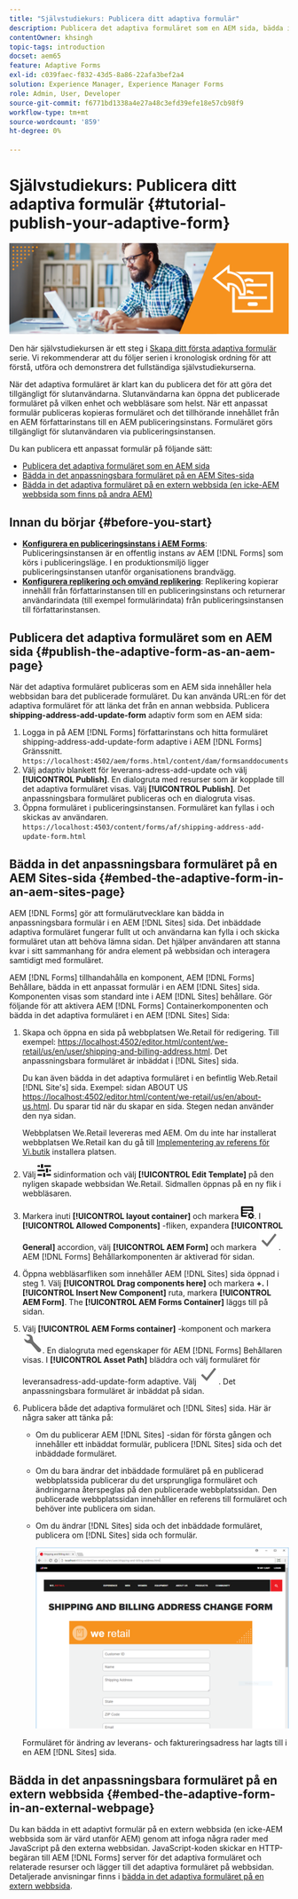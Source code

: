```yaml
---
title: "Självstudiekurs: Publicera ditt adaptiva formulär"
description: Publicera det adaptiva formuläret som en AEM sida, bädda in formuläret på en AEM Sites-sida eller bädda in det i en extern webbsida
contentOwner: khsingh
topic-tags: introduction
docset: aem65
feature: Adaptive Forms
exl-id: c039faec-f832-43d5-8a86-22afa3bef2a4
solution: Experience Manager, Experience Manager Forms
role: Admin, User, Developer
source-git-commit: f6771bd1338a4e27a48c3efd39efe18e57cb98f9
workflow-type: tm+mt
source-wordcount: '859'
ht-degree: 0%

---
```


# Självstudiekurs: Publicera ditt adaptiva formulär {#tutorial-publish-your-adaptive-form}

![Hero-image](do-not-localize/13-publish-your-adaptive-form-small.png)

Den här självstudiekursen är ett steg i [Skapa ditt första adaptiva formulär](https://helpx.adobe.com/experience-manager/6-3/forms/using/create-your-first-adaptive-form.html) serie. Vi rekommenderar att du följer serien i kronologisk ordning för att förstå, utföra och demonstrera det fullständiga självstudiekurserna.

När det adaptiva formuläret är klart kan du publicera det för att göra det tillgängligt för slutanvändarna. Slutanvändarna kan öppna det publicerade formuläret på vilken enhet och webbläsare som helst. När ett anpassat formulär publiceras kopieras formuläret och det tillhörande innehållet från en AEM författarinstans till en AEM publiceringsinstans. Formuläret görs tillgängligt för slutanvändaren via publiceringsinstansen.

Du kan publicera ett anpassat formulär på följande sätt:

* [Publicera det adaptiva formuläret som en AEM sida](../../forms/using/publish-your-adaptive-form.md#publish-the-adaptive-form-as-an-aem-page)
* [Bädda in det anpassningsbara formuläret på en AEM Sites-sida](#embed-the-adaptive-form-in-an-aem-sites-page)
* [Bädda in det adaptiva formuläret på en extern webbsida (en icke-AEM webbsida som finns på andra AEM)](../../forms/using/publish-your-adaptive-form.md)

## Innan du börjar {#before-you-start}

* **[Konfigurera en publiceringsinstans i AEM Forms](https://helpx.adobe.com/experience-manager/6-3/forms/using/installing-configuring-aem-forms-osgi.html)**: Publiceringsinstansen är en offentlig instans av AEM [!DNL Forms] som körs i publiceringsläge. I en produktionsmiljö ligger publiceringsinstansen utanför organisationens brandvägg.
* **[Konfigurera replikering och omvänd replikering](https://helpx.adobe.com/experience-manager/6-3/help/sites-deploying/replication.html)**: Replikering kopierar innehåll från författarinstansen till en publiceringsinstans och returnerar användarindata (till exempel formulärindata) från publiceringsinstansen till författarinstansen.

## Publicera det adaptiva formuläret som en AEM sida {#publish-the-adaptive-form-as-an-aem-page}

När det adaptiva formuläret publiceras som en AEM sida innehåller hela webbsidan bara det publicerade formuläret. Du kan använda URL:en för det adaptiva formuläret för att länka det från en annan webbsida. Publicera **shipping-address-add-update-form** adaptiv form som en AEM sida:

1. Logga in på AEM [!DNL Forms] författarinstans och hitta formuläret shipping-address-add-update-form adaptive i AEM [!DNL Forms] Gränssnitt.
   `https://localhost:4502/aem/forms.html/content/dam/formsanddocuments`
1. Välj adaptiv blankett för leverans-adress-add-update och välj **[!UICONTROL Publish]**. En dialogruta med resurser som är kopplade till det adaptiva formuläret visas. Välj **[!UICONTROL Publish]**. Det anpassningsbara formuläret publiceras och en dialogruta visas.
1. Öppna formuläret i publiceringsinstansen. Formuläret kan fyllas i och skickas av användaren.
   `https://localhost:4503/content/forms/af/shipping-address-add-update-form.html`

## Bädda in det anpassningsbara formuläret på en AEM Sites-sida {#embed-the-adaptive-form-in-an-aem-sites-page}

AEM [!DNL Forms] gör att formulärutvecklare kan bädda in anpassningsbara formulär i en AEM [!DNL Sites] sida. Det inbäddade adaptiva formuläret fungerar fullt ut och användarna kan fylla i och skicka formuläret utan att behöva lämna sidan. Det hjälper användaren att stanna kvar i sitt sammanhang för andra element på webbsidan och interagera samtidigt med formuläret.

AEM [!DNL Forms] tillhandahålla en komponent, AEM [!DNL Forms] Behållare, bädda in ett anpassat formulär i en AEM [!DNL Sites] sida. Komponenten visas som standard inte i AEM [!DNL Sites] behållare. Gör följande för att aktivera AEM [!DNL Forms] Containerkomponenten och bädda in det adaptiva formuläret i en AEM [!DNL Sites] Sida:

1. Skapa och öppna en sida på webbplatsen We.Retail för redigering. Till exempel: [https://localhost:4502/editor.html/content/we-retail/us/en/user/shipping-and-billing-address.html](https://localhost:4502/editor.html/content/we-retail/us/en/user/shipping-and-billing-address.html). Det anpassningsbara formuläret är inbäddat i [!DNL Sites] sida.

   Du kan även bädda in det adaptiva formuläret i en befintlig Web.Retail [!DNL Site's] sida. Exempel: sidan ABOUT US [https://localhost:4502/editor.html/content/we-retail/us/en/about-us.html](https://localhost:4502/editor.html/content/we-retail/us/en/about-us.html). Du sparar tid när du skapar en sida. Stegen nedan använder den nya sidan.

   Webbplatsen We.Retail levereras med AEM. Om du inte har installerat webbplatsen We.Retail kan du gå till [Implementering av referens för Vi.butik](https://helpx.adobe.com/experience-manager/6-3/help/sites-developing/we-retail.html) installera platsen.

1. Välj ![egenskaper](assets/properties.png) sidinformation och välj **[!UICONTROL Edit Template]** på den nyligen skapade webbsidan We.Retail. Sidmallen öppnas på en ny flik i webbläsaren.
1. Markera inuti **[!UICONTROL layout container]** och markera ![feedhantering](assets/feedmanagement.png). I **[!UICONTROL Allowed Components]** -fliken, expandera **[!UICONTROL General]** accordion, välj **[!UICONTROL AEM Form]** och markera ![save_icon](assets/save_icon.svg). AEM [!DNL Forms] Behållarkomponenten är aktiverad för sidan.

1. Öppna webbläsarfliken som innehåller AEM [!DNL Sites] sida öppnad i steg 1. Välj **[!UICONTROL Drag components here]** och markera **+.** I **[!UICONTROL Insert New Component]** ruta, markera **[!UICONTROL AEM Form]**. The **[!UICONTROL AEM Forms Container]** läggs till på sidan.
1. Välj **[!UICONTROL AEM Forms container]** -komponent och markera ![configure-icon](assets/configure-icon.svg). En dialogruta med egenskaper för AEM [!DNL Forms] Behållaren visas. I **[!UICONTROL Asset Path]** bläddra och välj formuläret för leveransadress-add-update-form adaptive. Välj ![save_icon](assets/save_icon.svg). Det anpassningsbara formuläret är inbäddat på sidan.
1. Publicera både det adaptiva formuläret och [!DNL Sites] sida. Här är några saker att tänka på:

   * Om du publicerar AEM [!DNL Sites] -sidan för första gången och innehåller ett inbäddat formulär, publicera [!DNL Sites] sida och det inbäddade formuläret.
   * Om du bara ändrar det inbäddade formuläret på en publicerad webbplatssida publicerar du det ursprungliga formuläret och ändringarna återspeglas på den publicerade webbplatssidan. Den publicerade webbplatssidan innehåller en referens till formuläret och behöver inte publicera om sidan.
   * Om du ändrar [!DNL Sites] sida och det inbäddade formuläret, publicera om [!DNL Sites] sida och formulär.

     ![embed-in-aem-sites](assets/embed-in-aem-sites.png)

   Formuläret för ändring av leverans- och faktureringsadress har lagts till i en AEM [!DNL Sites] sida.

## Bädda in det anpassningsbara formuläret på en extern webbsida {#embed-the-adaptive-form-in-an-external-webpage}

Du kan bädda in ett adaptivt formulär på en extern webbsida (en icke-AEM webbsida som är värd utanför AEM) genom att infoga några rader med JavaScript på den externa webbsidan. JavaScript-koden skickar en HTTP-begäran till AEM [!DNL Forms] server för det adaptiva formuläret och relaterade resurser och lägger till det adaptiva formuläret på webbsidan. Detaljerade anvisningar finns i [bädda in det adaptiva formuläret på en extern webbsida](/help/forms/using/embed-adaptive-form-external-web-page.md).
